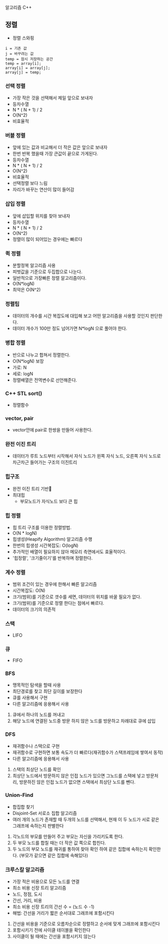 알고리즘 C++

## 정렬
- 정렬 스와핑
```
i = 기존 값
j = 바꾸려는 값
temp = 잠시 저장하는 공간
temp = array[i];
array[i] = array[j];
array[j] = temp;
```

### 선택 정렬
- 가장 작은 것을 선택해서 제일 앞으로 보내자
- 등차수열
- N * ( N + 1) / 2
- O(N^2)
- 비효율적

### 버블 정렬
- 앞에 있는 값과 비교해서 더 작은 값은 앞으로 보내자
- 한번 반복 했을때 가장 큰값이 끝으로 가게된다.
- 등차수열
- N * ( N + 1) / 2
- O(N^2)
- 비효율적
- 선택정렬 보다 느림  
- 자리가 바꾸는 연산이 많이 들어감

### 삽입 정렬
- 앞에 삽입할 위치를 찾아 보내자
- 등차수열
- N * ( N + 1) / 2
- O(N^2)
- 정렬이 많이 되어있는 경우에는 빠르다

### 퀵 정렬
- 분할정복 알고리즘 사용
- 피벗값을 기준으로 두집합으로 나눈다.
- 일반적으로 가장빠른 정렬 알고리즘이다.
- O(N*logN)
- 최악은 O(N^2)

### 정렬팁
- 데이터의 개수를 시간 복잡도에 대입해 보고 어떤 알고리즘을 사용할 것인지 판단한다.
- 데이터 개수가 100만 정도 넘어가면 N*logN 으로 풀어야 한다.


### 병합 정렬
- 반으로 나누고 합쳐서 정렬한다.
- O(N*logN) 보장
- 가로: N
- 세로: logN
- 정렬배열은 전역변수로 선언해준다.

### C++ STL sort()
- 정렬함수

### vector, pair
- vector안에 pair로 한쌍을 만들어 사용한다.

### 완전 이진 트리
- 데이터가 루트 노드부터 시작해서 자식 노드가 
  왼쪽 자식 노드, 오른쪽 자식 노드로 차근차근 들어가는 구조의 이진트리

### 힙구조
- 완전 이진 트리 기반
- 최대힙
  - 부모노드가 자식노드 보다 큰 힙

### 힙 정렬
- 힙 트리 구조를 이용한 정렬방법.
- O(N * logN)
- 힙생성(Heapify Algorithm) 알고리즘 수행
- 한번의 힙생성 시간복잡도: O(logN)
- 추가적인 배열이 필요하지 않아 메모리 측면에서도 효율적이다.
- '힙정렬', '크기줄이기'를 반복하며 정렬한다.

### 계수 정렬
- 범위 조건이 있는 경우에 한해서 빠른 알고리즘
- 시간복잡도: O(N)
- 크기(범위)를 기준으로 갯수를 세면, 데이터의 위치를 바꿀 필요가 없다.
- 크기(범위)를 기준으로 정렬 한다는 점에서 빠르다.
- 데이터의 크기의 의존적

### 스택
- LIFO

### 큐
- FIFO

### BFS
- 맹목적인 탐색을 할때 사용
- 최단경로를 찾고 최단 길이를 보장한다
- 큐를 사용해서 구현
- 다른 알고리즘에 응용해서 사용
1. 큐에서 하나의 노드를 꺼내고
2. 해당 노드에 연결된 노드중 방문 하지 않은 노드를 방문하고 차례대로 큐에 삽입

### DFS
- 재귀함수나 스택으로 구현
- 재귀함수로 구현하면 보통 속도가 더 빠르다(재귀함수가 스택프레임에 쌓여서 동작)
- 다른 알고리즘에 응용해서 사용
1. 스택의 최상단 노드를 확인
2. 최상단 노드에서 방문하지 않은 인접 노드가 있으면 그노드를 스택에 넣고 방문처리, 방문하진 않은 인접 노드가 없으면 스택에서 최상단 노드를 뺀다.

### Union-Find
- 합집합 찾기
- Disjoint-Set 서로소 집합 알고리즘
- 여러 개의 노드가 존재할 때 두개의 노드를 선택해서, 현재 이 두 노드가 서로 같은 그래프에 속하는지 판별한다
1. 각노드의 부모를 만들어 주고 부모는 자신을 가리키도록 한다.
2. 두 부모 노드를 합칠 때는 더 작은 값 쪽으로 합친다.
3. 두 노드의 부모 노드를 재귀를 통하여 찾아 확인 하여 같은 집합에 속하는지 확인한다. (부모가 같으면 같은 집합에 속해있다)

### 크루스칼 알고리즘
- 가장 적은 비용으로 모든 노드를 연결
- 최소 비용 신장 트리 알고리즘
- 노드, 정점, 도시
- 간선, 거리, 비용
- 최소 비용 신장 트리의 간선 수 = (노드 수 -1) 
- 해법: 간선을 거리가 짧은 순서대로 그래프에 포함시킨다
1. 간선을 비용을 기준으로 오름차순으로 정렬하고 순서에 맞게 그래프에 포함시킨다
2. 포함시키기 전에 사이클 테이블을 확인한다
3. 사이클이 될 때에는 간선을 포함시키지 않는다

